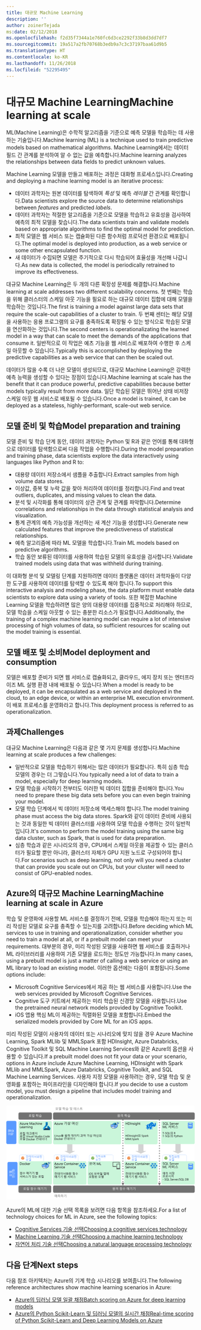 ```yaml
---
title: 대규모 Machine Learning
description: ''
author: zoinerTejada
ms:date: 02/12/2018
ms.openlocfilehash: f2d35f7344a1e760fc6d3ce2292f33b8d3dd7df7
ms.sourcegitcommit: 19a517a2fb70768b3edb9a7c3c37197baa61d9b5
ms.translationtype: HT
ms.contentlocale: ko-KR
ms.lasthandoff: 11/26/2018
ms.locfileid: "52295495"
---
```

# <a name="machine-learning-at-scale"></a><span data-ttu-id="732e8-102">대규모 Machine Learning</span><span class="sxs-lookup"><span data-stu-id="732e8-102">Machine learning at scale</span></span>

<span data-ttu-id="732e8-103">ML(Machine Learning)은 수학적 알고리즘을 기준으로 예측 모델을 학습하는 데 사용하는 기술입니다.</span><span class="sxs-lookup"><span data-stu-id="732e8-103">Machine learning (ML) is a technique used to train predictive models based on mathematical algorithms.</span></span> <span data-ttu-id="732e8-104">Machine Learning에서는 데이터 필드 간 관계를 분석하여 알 수 없는 값을 예측합니다.</span><span class="sxs-lookup"><span data-stu-id="732e8-104">Machine learning analyzes the relationships between data fields to predict unknown values.</span></span>

<span data-ttu-id="732e8-105">Machine Learning 모델을 만들고 배포하는 과정은 대화형 프로세스입니다.</span><span class="sxs-lookup"><span data-stu-id="732e8-105">Creating and deploying a machine learning model is an iterative process:</span></span>

* <span data-ttu-id="732e8-106">데이터 과학자는 원본 데이터를 탐색하여 *특성* 및 예측 *레이블* 간 관계를 확인합니다.</span><span class="sxs-lookup"><span data-stu-id="732e8-106">Data scientists explore the source data to determine relationships between *features* and predicted *labels*.</span></span>
* <span data-ttu-id="732e8-107">데이터 과학자는 적절한 알고리즘을 기준으로 모델을 학습하고 유효성을 검사하여 예측의 최적 모델을 찾습니다.</span><span class="sxs-lookup"><span data-stu-id="732e8-107">The data scientists train and validate models based on appropriate algorithms to find the optimal model for prediction.</span></span>
* <span data-ttu-id="732e8-108">최적 모델은 웹 서비스 또는 캡슐화된 다른 함수처럼 프로덕션 환경으로 배포됩니다.</span><span class="sxs-lookup"><span data-stu-id="732e8-108">The optimal model is deployed into production, as a web service or some other encapsulated function.</span></span>
* <span data-ttu-id="732e8-109">새 데이터가 수집되면 모델은 주기적으로 다시 학습되어 효율성을 개선해 나갑니다.</span><span class="sxs-lookup"><span data-stu-id="732e8-109">As new data is collected, the model is periodically retrained to improve its effectiveness.</span></span>

<span data-ttu-id="732e8-110">대규모 Machine Learning은 두 개의 다른 확장성 문제를 해결합니다.</span><span class="sxs-lookup"><span data-stu-id="732e8-110">Machine learning at scale addresses two different scalability concerns.</span></span> <span data-ttu-id="732e8-111">첫 번째는 학습을 위해 클러스터의 스케일 아웃 기능을 필요로 하는 대규모 데이터 집합에 대해 모델을 학습하는 것입니다.</span><span class="sxs-lookup"><span data-stu-id="732e8-111">The first is training a model against large data sets that require the scale-out capabilities of a cluster to train.</span></span> <span data-ttu-id="732e8-112">두 번째 센터는 해당 모델을 사용하는 응용 프로그램의 요구를 충족하도록 확장될 수 있는 방식으로 학습된 모델을 연산화하는 것입니다.</span><span class="sxs-lookup"><span data-stu-id="732e8-112">The second centers is operationalizating the learned model in a way that can scale to meet the demands of the applications that consume it.</span></span> <span data-ttu-id="732e8-113">일반적으로 이 작업은 예츠 기능을 웹 서비스로 배포하여 수행한 후 스케일 아웃할 수 있습니다.</span><span class="sxs-lookup"><span data-stu-id="732e8-113">Typically this is accomplished by deploying the predictive capabilities as a web service that can then be scaled out.</span></span>

<span data-ttu-id="732e8-114">데이터가 많을 수록 더 나은 모델이 생성되므로, 대규모 Machine Learning은 강력한 예측 능력을 생성할 수 있다는 장점이 있습니다.</span><span class="sxs-lookup"><span data-stu-id="732e8-114">Machine learning at scale has the benefit that it can produce powerful, predictive capabilities because better models typically result from more data.</span></span> <span data-ttu-id="732e8-115">일단 학습된 모델은 뛰어난 상태 비저장 스케일 아웃 웹 서비스로 배포될 수 있습니다.</span><span class="sxs-lookup"><span data-stu-id="732e8-115">Once a model is trained, it can be deployed as a stateless, highly-performant, scale-out web service.</span></span> 

## <a name="model-preparation-and-training"></a><span data-ttu-id="732e8-116">모델 준비 및 학습</span><span class="sxs-lookup"><span data-stu-id="732e8-116">Model preparation and training</span></span>

<span data-ttu-id="732e8-117">모델 준비 및 학습 단계 동안, 데이터 과학자는 Python 및 R과 같은 언어를 통해 대화형으로 데이터를 탐색함으로써 다음 작업을 수행합니다.</span><span class="sxs-lookup"><span data-stu-id="732e8-117">During the model preparation and training phase, data scientists explore the data interactively using languages like Python and R to:</span></span>

* <span data-ttu-id="732e8-118">대용량 데이터 저장소에서 샘플을 추출합니다.</span><span class="sxs-lookup"><span data-stu-id="732e8-118">Extract samples from high volume data stores.</span></span>
* <span data-ttu-id="732e8-119">이상값, 중복 및 누락 값을 찾아 처리하여 데이터를 정리합니다.</span><span class="sxs-lookup"><span data-stu-id="732e8-119">Find and treat outliers, duplicates, and missing values to clean the data.</span></span>
* <span data-ttu-id="732e8-120">분석 및 시각화를 통해 데이터의 상관 관계 및 관계를 파악합니다.</span><span class="sxs-lookup"><span data-stu-id="732e8-120">Determine correlations and relationships in the data through statistical analysis and visualization.</span></span>
* <span data-ttu-id="732e8-121">통계 관계의 예측 가능성을 개선하는 새 계산 기능을 생성합니다.</span><span class="sxs-lookup"><span data-stu-id="732e8-121">Generate new calculated features that improve the predictiveness of statistical relationships.</span></span>
* <span data-ttu-id="732e8-122">예측 알고리즘에 따라 ML 모델을 학습합니다.</span><span class="sxs-lookup"><span data-stu-id="732e8-122">Train ML models based on predictive algorithms.</span></span>
* <span data-ttu-id="732e8-123">학습 동안 보류된 데이터를 사용하여 학습된 모델의 유효성을 검사합니다.</span><span class="sxs-lookup"><span data-stu-id="732e8-123">Validate trained models using data that was withheld during training.</span></span>

<span data-ttu-id="732e8-124">이 대화형 분석 및 모델링 단계를 지원하려면 데이터 플랫폼은 데이터 과학자들이 다양한 도구를 사용하여 데이터를 탐색할 수 있도록 해야 합니다.</span><span class="sxs-lookup"><span data-stu-id="732e8-124">To support this interactive analysis and modeling phase, the data platform must enable data scientists to explore data using a variety of tools.</span></span> <span data-ttu-id="732e8-125">또한 복잡한 Machine Learning 모델을 학습하려면 많은 양의 대용량 데이터를 집중적으로 처리해야 하므로, 모델 학습을 스케일 아웃할 수 있는 충분한 리소스가 필요합니다.</span><span class="sxs-lookup"><span data-stu-id="732e8-125">Additionally, the training of a complex machine learning model can require a lot of intensive processing of high volumes of data, so sufficient resources for scaling out the model training is essential.</span></span>

## <a name="model-deployment-and-consumption"></a><span data-ttu-id="732e8-126">모델 배포 및 소비</span><span class="sxs-lookup"><span data-stu-id="732e8-126">Model deployment and consumption</span></span>

<span data-ttu-id="732e8-127">모델은 배포할 준비가 되면 웹 서비스로 캡슐화되고, 클라우드, 에지 장치 또는 엔터프라이즈 ML 실행 환경 내에 배포될 수 있습니다.</span><span class="sxs-lookup"><span data-stu-id="732e8-127">When a model is ready to be deployed, it can be encapsulated as a web service and deployed in the cloud, to an edge device, or within an enterprise ML execution environment.</span></span> <span data-ttu-id="732e8-128">이 배포 프로세스를 운영화라고 합니다.</span><span class="sxs-lookup"><span data-stu-id="732e8-128">This deployment process is referred to as operationalization.</span></span>

## <a name="challenges"></a><span data-ttu-id="732e8-129">과제</span><span class="sxs-lookup"><span data-stu-id="732e8-129">Challenges</span></span>

<span data-ttu-id="732e8-130">대규모 Machine Learning은 다음과 같은 몇 가지 문제를 생성합니다.</span><span class="sxs-lookup"><span data-stu-id="732e8-130">Machine learning at scale produces a few challenges:</span></span>

- <span data-ttu-id="732e8-131">일반적으로 모델을 학습하기 위해서는 많은 데이터가 필요합니다. 특히 심층 학습 모델의 경우는 더 그렇습니다.</span><span class="sxs-lookup"><span data-stu-id="732e8-131">You typically need a lot of data to train a model, especially for deep learning models.</span></span>
- <span data-ttu-id="732e8-132">모델 학습을 시작하기 전부터도 이러한 빅 데이터 집합을 준비해야 합니다.</span><span class="sxs-lookup"><span data-stu-id="732e8-132">You need to prepare these big data sets before you can even begin training your model.</span></span>
- <span data-ttu-id="732e8-133">모델 학습 단계에서 빅 데이터 저장소에 액세스해야 합니다.</span><span class="sxs-lookup"><span data-stu-id="732e8-133">The model training phase must access the big data stores.</span></span> <span data-ttu-id="732e8-134">Spark와 같이 데이터 준비에 사용되는 것과 동일한 빅 데이터 클러스터를 사용하여 모델 학습을 수행하는 것이 일반적입니다.</span><span class="sxs-lookup"><span data-stu-id="732e8-134">It's common to perform the model training using the same big data cluster, such as Spark, that is used for data preparation.</span></span> 
- <span data-ttu-id="732e8-135">심층 학습과 같은 시나리오의 경우, CPU에서 스케일 아웃을 제공할 수 있는 클러스터가 필요할 뿐만 아니라, 클러스터 자체가 GPU 지원 노드로 구성되어야 합니다.</span><span class="sxs-lookup"><span data-stu-id="732e8-135">For scenarios such as deep learning, not only will you need a cluster that can provide you scale out on CPUs, but your cluster will need to consist of GPU-enabled nodes.</span></span>

## <a name="machine-learning-at-scale-in-azure"></a><span data-ttu-id="732e8-136">Azure의 대규모 Machine Learning</span><span class="sxs-lookup"><span data-stu-id="732e8-136">Machine learning at scale in Azure</span></span>

<span data-ttu-id="732e8-137">학습 및 운영화에 사용할 ML 서비스를 결정하기 전에, 모델을 학습해야 하는지 또는 미리 작성된 모델로 요구를 충족할 수 있는지를 고려합니다.</span><span class="sxs-lookup"><span data-stu-id="732e8-137">Before deciding which ML services to use in training and operationalization, consider whether you need to train a model at all, or if a prebuilt model can meet your requirements.</span></span> <span data-ttu-id="732e8-138">대부분의 경우, 미리 작성된 모델을 사용하면 웹 서비스를 호출하거나 ML 라이브러리를 사용하여 기존 모델을 로드하는 정도만 가능합니다.</span><span class="sxs-lookup"><span data-stu-id="732e8-138">In many cases, using a prebuilt model is just a matter of calling a web service or using an ML library to load an existing model.</span></span> <span data-ttu-id="732e8-139">이러한 옵션에는 다음이 포함됩니다.</span><span class="sxs-lookup"><span data-stu-id="732e8-139">Some options include:</span></span> 

- <span data-ttu-id="732e8-140">Microsoft Cognitive Services에서 제공 하는 웹 서비스를 사용합니다.</span><span class="sxs-lookup"><span data-stu-id="732e8-140">Use the web services provided by Microsoft Cognitive Services.</span></span>
- <span data-ttu-id="732e8-141">Cognitive 도구 키트에서 제공하는 미리 학습된 신경망 모델을 사용합니다.</span><span class="sxs-lookup"><span data-stu-id="732e8-141">Use the pretrained neural network models provided by Cognitive Toolkit.</span></span>
- <span data-ttu-id="732e8-142">iOS 앱용 핵심 ML이 제공하는 직렬화된 모델을 포함합니다.</span><span class="sxs-lookup"><span data-stu-id="732e8-142">Embed the serialized models provided by Core ML for an iOS apps.</span></span> 

<span data-ttu-id="732e8-143">미리 작성된 모델이 사용자의 데이터 또는 시나리오에 맞지 않을 경우 Azure Machine Learning, Spark MLlib 및 MMLSpark 포함 HDInsight, Azure Databricks, Cognitive Toolkit 및 SQL Machine Learning Services와 같은 Azure의 옵션을 사용할 수 있습니다.</span><span class="sxs-lookup"><span data-stu-id="732e8-143">If a prebuilt model does not fit your data or your scenario, options in Azure include Azure Machine Learning, HDInsight with Spark MLlib and MMLSpark, Azure Databricks, Cognitive Toolkit, and SQL Machine Learning Services.</span></span> <span data-ttu-id="732e8-144">사용자 지정 모델을 사용하려는 경우, 모델 학습 및 운영화를 포함하는 파이프라인을 디자인해야 합니다.</span><span class="sxs-lookup"><span data-stu-id="732e8-144">If you decide to use a custom model, you must design a pipeline that includes model training and operationalization.</span></span> 

![Azure의 모델 옵션](./images/machine-learning-model-training-and-deployment.png)

<span data-ttu-id="732e8-146">Azure의 ML에 대한 기술 선택 목록을 보려면 다음 항목을 참조하세요.</span><span class="sxs-lookup"><span data-stu-id="732e8-146">For a list of technology choices for ML in Azure, see the following topics:</span></span>

- [<span data-ttu-id="732e8-147">Cognitive Services 기술 선택</span><span class="sxs-lookup"><span data-stu-id="732e8-147">Choosing a cognitive services technology</span></span>](../technology-choices/cognitive-services.md)
- [<span data-ttu-id="732e8-148">Machine Learning 기술 선택</span><span class="sxs-lookup"><span data-stu-id="732e8-148">Choosing a machine learning technology</span></span>](../technology-choices/data-science-and-machine-learning.md)
- [<span data-ttu-id="732e8-149">자연어 처리 기술 선택</span><span class="sxs-lookup"><span data-stu-id="732e8-149">Choosing a natural language processing technology</span></span>](../technology-choices/natural-language-processing.md)

## <a name="next-steps"></a><span data-ttu-id="732e8-150">다음 단계</span><span class="sxs-lookup"><span data-stu-id="732e8-150">Next steps</span></span>

<span data-ttu-id="732e8-151">다음 참조 아키텍처는 Azure의 기계 학습 시나리오를 보여줍니다.</span><span class="sxs-lookup"><span data-stu-id="732e8-151">The following reference architectures show machine learning scenarios in Azure:</span></span>

- [<span data-ttu-id="732e8-152">Azure의 딥러닝 모델 일괄 채점</span><span class="sxs-lookup"><span data-stu-id="732e8-152">Batch scoring on Azure for deep learning models</span></span>](../../reference-architectures/ai/batch-scoring-deep-learning.md)
- [<span data-ttu-id="732e8-153">Azure의 Python Scikit-Learn 및 딥러닝 모델의 실시간 채점</span><span class="sxs-lookup"><span data-stu-id="732e8-153">Real-time scoring of Python Scikit-Learn and Deep Learning Models on Azure</span></span>](../../reference-architectures/ai/realtime-scoring-python.md)